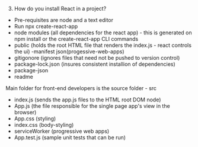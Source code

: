 3. How do you install React  in a project?
- Pre-requisites are node and a text editor
- Run npx create-react-app <app-name>
- node modules (all dependencies for the react app) - this is generated on npm install or the create-react-app CLI commands
- public (holds the root HTML file that renders the index.js - react controls the ui) -manifest json(progessive-web-apps)
- gitigonore (ignores files that need not be pushed to version control)
- package-lock.json (insures consistent installion of dependencies)
- package-json
- readme

Main folder for front-end developers is the source folder - src
- index.js (sends the app.js files to the HTML root DOM node)
- App.js (the file responsible for the single page app's view in the browser)
- App.css (styling)
- index.css (body-styling)
- serviceWorker (progressive web apps)
- App.test.js (sample unit tests that can be run)